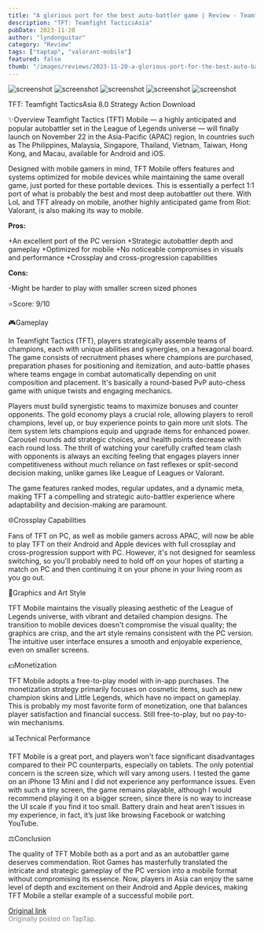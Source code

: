 ```yaml
---
title: "A glorious port for the best auto-battler game | Review - Teamfight Tactics (Asia Release)"
description: "TFT: Teamfight TacticsAsia"
pubDate: 2023-11-20
author: "lyndonguitar"
category: "Review"
tags: ["taptap", "valorant-mobile"]
featured: false
thumb: "/images/reviews/2023-11-20-a-glorious-port-for-the-best-auto-battler-game--review---teamfight-tactics-asia-release-0.avif"
---
```


<div class="gallery">
  <img src="/images/reviews/2023-11-20-a-glorious-port-for-the-best-auto-battler-game--review---teamfight-tactics-asia-release-0.avif" alt="screenshot" />
  <img src="/images/reviews/2023-11-20-a-glorious-port-for-the-best-auto-battler-game--review---teamfight-tactics-asia-release-1.avif" alt="screenshot" />
  <img src="/images/reviews/2023-11-20-a-glorious-port-for-the-best-auto-battler-game--review---teamfight-tactics-asia-release-2.avif" alt="screenshot" />
  <img src="/images/reviews/2023-11-20-a-glorious-port-for-the-best-auto-battler-game--review---teamfight-tactics-asia-release-3.avif" alt="screenshot" />
  <img src="/images/reviews/2023-11-20-a-glorious-port-for-the-best-auto-battler-game--review---teamfight-tactics-asia-release-4.avif" alt="screenshot" />
</div>

TFT: Teamfight TacticsAsia
8.0
Strategy
Action
Download

✨Overview
Teamfight Tactics (TFT) Mobile — a highly anticipated and popular autobattler set in the League of Legends universe — will finally launch on November 22 in the Asia-Pacific (APAC) region, In countries such as The Philippines, Malaysia, Singapore, Thailand, Vietnam, Taiwan, Hong Kong, and Macau, available for Android and iOS.

Designed with mobile gamers in mind, TFT Mobile offers features and systems optimized for mobile devices while maintaining the same overall game, just ported for these portable devices. This is essentially a perfect 1:1 port of what is probably the best and most deep autobattler out there. With LoL and TFT already on mobile, another highly anticipated game from Riot: Valorant, is also making its way to mobile.


**Pros:**


+An excellent port of the PC version
+Strategic autobattler depth and gameplay
+Optimized for mobile
+No noticeable compromises in visuals and performance
+Crossplay and cross-progression capabilities


**Cons:**


-Might be harder to play with smaller screen sized phones

⭐️Score: 9/10

🎮Gameplay

In Teamfight Tactics (TFT), players strategically assemble teams of champions, each with unique abilities and synergies, on a hexagonal board. The game consists of recruitment phases where champions are purchased, preparation phases for positioning and itemization, and auto-battle phases where teams engage in combat automatically depending on unit composition and placement. It's basically a round-based PvP auto-chess game with unique twists and engaging mechanics.

Players must build synergistic teams to maximize bonuses and counter opponents. The gold economy plays a crucial role, allowing players to reroll champions, level up, or buy experience points to gain more unit slots. The item system lets champions equip and upgrade items for enhanced power. Carousel rounds add strategic choices, and health points decrease with each round loss.  The thrill of watching your carefully crafted team clash with opponents is always an exciting feeling that engages players inner competitiveness without much reliance on fast reflexes or split-second decision making, unlike games like League of Leagues or Valorant.

The game features ranked modes, regular updates, and a dynamic meta, making TFT a compelling and strategic auto-battler experience where adaptability and decision-making are paramount.

🌐Crossplay Capabilities

Fans of TFT on PC, as well as mobile gamers across APAC, will now be able to play TFT on their Android and Apple devices with full crossplay and cross-progression support with PC. However, it's not designed for seamless switching, so you'll probably need to hold off on your hopes of starting a match on PC and then continuing it on your phone in your living room as you go out.

🎨Graphics and Art Style

TFT Mobile maintains the visually pleasing aesthetic of the League of Legends universe, with vibrant and detailed champion designs. The transition to mobile devices doesn't compromise the visual quality; the graphics are crisp, and the art style remains consistent with the PC version. The intuitive user interface ensures a smooth and enjoyable experience, even on smaller screens.

💵Monetization

TFT Mobile adopts a free-to-play model with in-app purchases. The monetization strategy primarily focuses on cosmetic items, such as new champion skins and Little Legends, which have no impact on gameplay. This is probably my most favorite form of monetization, one that balances player satisfaction and financial success. Still free-to-play, but no pay-to-win mechanisms.

📊Technical Performance

TFT Mobile is a great port, and players won't face significant disadvantages compared to their PC counterparts, especially on tablets. The only potential concern is the screen size, which will vary among users.  I tested the game on an iPhone 13 Mini and I did not experience any performance issues. Even with such a tiny screen, the game remains playable, although I would recommend playing it on a bigger screen, since there is no way to increase the UI scale if you find it too small. Battery drain and heat aren’t issues in my experience, in fact, it’s just like browsing Facebook or watching YouTube.

⚖️Conclusion

The quality of TFT Mobile both as a port and as an autobattler game deserves commendation. Riot Games has masterfully translated the intricate and strategic gameplay of the PC version into a mobile format without compromising its essence. Now, players in Asia can enjoy the same level of depth and excitement on their Android and Apple devices, making TFT Mobile a stellar example of a successful mobile port.

[Original link](https://www.taptap.io/post/6570637)<br><span style="font-size: 0.95em; color: #888;">Originally posted on TapTap.</span>
